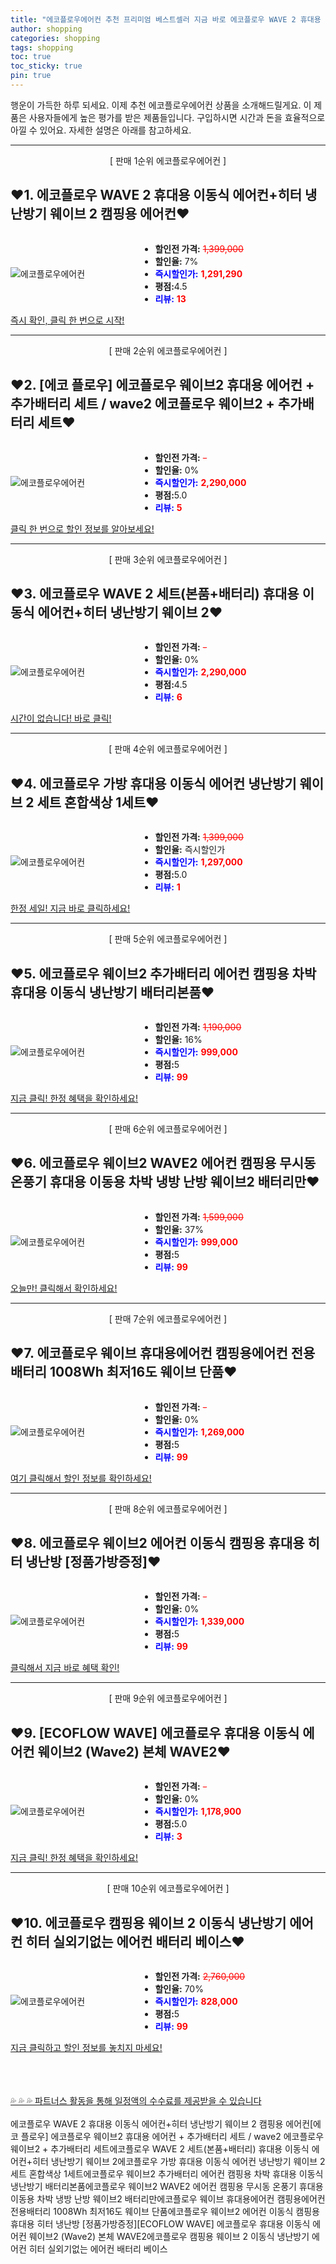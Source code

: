 ```yaml
---
title: "에코플로우에어컨 추천 프리미엄 베스트셀러 지금 바로 에코플로우 WAVE 2 휴대용 이동식"
author: shopping
categories: shopping
tags: shopping
toc: true
toc_sticky: true
pin: true
---
```

행운이 가득한 하루 되세요. 이제 추천 에코플로우에어컨 상품을 소개해드릴게요. 이 제품은 사용자들에게 높은 평가를 받은 제품들입니다. 구입하시면 시간과 돈을 효율적으로 아낄 수 있어요. 자세한 설명은 아래를 참고하세요.

---
<p class="toplist" style="margin: 0 auto; display: block; width: fit-content;">[ 판매 1순위 에코플로우에어컨 ]</p>

<h2><strong>❤️1. 에코플로우 WAVE 2 휴대용 이동식 에어컨+히터 냉난방기 웨이브 2 캠핑용 에어컨❤️</strong></h2>

<div style="display: flex; align-items: center;">
    <div style="flex: 0.4;">
        <img src="https://thumbnail7.coupangcdn.com/thumbnails/remote/230x230ex/image/vendor_inventory/6ea8/b1c0ca4c456c05f63cf09a30b7a1e190a083034e2f2aa37bed911e55b1d2.jpg" alt="에코플로우에어컨" style="max-width: 100%;">
    </div>
    <div style="flex: 0.6; margin-left: 10px;">
        <ul>
            <li><strong>할인전 가격:</strong> <del style="color: red;">1,399,000</del></li>
            <li><strong>할인율:</strong> 7%</li>
            <li><span style='color:blue'><strong>즉시할인가:</strong></span> <span style='color:red'><strong>1,291,290</strong></span></li>
            <li><strong>평점:</strong>4.5</li>
            <li><span style='color:blue'><strong>리뷰:</strong></span> <span style='color:red'><strong>13</strong></span></li>
        </ul>
    </div>
</div>
<div class="center">
    <a href="https://William4Davisa.github.io?lptag=AF9450613&subid=githubio&pageKey=7643664308&traceid=V0-153&itemId=20317838986&vendorItemId=85928658189" class="myButton">
        즉시 확인, 클릭 한 번으로 시작!
    </a>
</div>


---
<p class="toplist" style="margin: 0 auto; display: block; width: fit-content;">[ 판매 2순위 에코플로우에어컨 ]</p>

<h2><strong>❤️2. [에코 플로우] 에코플로우 웨이브2 휴대용 에어컨 + 추가배터리 세트 / wave2 에코플로우 웨이브2 + 추가배터리 세트❤️</strong></h2>

<div style="display: flex; align-items: center;">
    <div style="flex: 0.4;">
        <img src="https://thumbnail9.coupangcdn.com/thumbnails/remote/230x230ex/image/vendor_inventory/fe98/0a01c02f90a2f0fdfe597792bbedfb2653c8482999b7cfcc99a28bbbaf93.jpg" alt="에코플로우에어컨" style="max-width: 100%;">
    </div>
    <div style="flex: 0.6; margin-left: 10px;">
        <ul>
            <li><strong>할인전 가격:</strong> <del style="color: red;">-</del></li>
            <li><strong>할인율:</strong> 0%</li>
            <li><span style='color:blue'><strong>즉시할인가:</strong></span> <span style='color:red'><strong>2,290,000</strong></span></li>
            <li><strong>평점:</strong>5.0</li>
            <li><span style='color:blue'><strong>리뷰:</strong></span> <span style='color:red'><strong>5</strong></span></li>
        </ul>
    </div>
</div>
<div class="center">
    <a href="https://William4Davisa.github.io?lptag=AF9450613&subid=githubio&pageKey=7539224387&traceid=V0-153&itemId=19814488287&vendorItemId=85983084726" class="myButton">
        클릭 한 번으로 할인 정보를 알아보세요!
    </a>
</div>


---
<p class="toplist" style="margin: 0 auto; display: block; width: fit-content;">[ 판매 3순위 에코플로우에어컨 ]</p>

<h2><strong>❤️3. 에코플로우 WAVE 2 세트(본품+배터리) 휴대용 이동식 에어컨+히터 냉난방기 웨이브 2❤️</strong></h2>

<div style="display: flex; align-items: center;">
    <div style="flex: 0.4;">
        <img src="https://thumbnail10.coupangcdn.com/thumbnails/remote/230x230ex/image/vendor_inventory/5522/90bc84376ea820a05a647e3c606929f50f9da5a87a1f5d68ff08c66e81c8.jpg" alt="에코플로우에어컨" style="max-width: 100%;">
    </div>
    <div style="flex: 0.6; margin-left: 10px;">
        <ul>
            <li><strong>할인전 가격:</strong> <del style="color: red;">-</del></li>
            <li><strong>할인율:</strong> 0%</li>
            <li><span style='color:blue'><strong>즉시할인가:</strong></span> <span style='color:red'><strong>2,290,000</strong></span></li>
            <li><strong>평점:</strong>4.5</li>
            <li><span style='color:blue'><strong>리뷰:</strong></span> <span style='color:red'><strong>6</strong></span></li>
        </ul>
    </div>
</div>
<div class="center">
    <a href="https://William4Davisa.github.io?lptag=AF9450613&subid=githubio&pageKey=7643663731&traceid=V0-153&itemId=20317836689&vendorItemId=87489704803" class="myButton">
        시간이 없습니다! 바로 클릭!
    </a>
</div>


---
<p class="toplist" style="margin: 0 auto; display: block; width: fit-content;">[ 판매 4순위 에코플로우에어컨 ]</p>

<h2><strong>❤️4. 에코플로우 가방 휴대용 이동식 에어컨 냉난방기 웨이브 2 세트 혼합색상 1세트❤️</strong></h2>

<div style="display: flex; align-items: center;">
    <div style="flex: 0.4;">
        <img src="https://thumbnail7.coupangcdn.com/thumbnails/remote/230x230ex/image/vendor_inventory/afd7/9a167d54b3eabe81186d90ee9b8bd5f79750c608a9bdc08df706c69604e2.jpg" alt="에코플로우에어컨" style="max-width: 100%;">
    </div>
    <div style="flex: 0.6; margin-left: 10px;">
        <ul>
            <li><strong>할인전 가격:</strong> <del style="color: red;">1,399,000</del></li>
            <li><strong>할인율:</strong> 즉시할인가</li>
            <li><span style='color:blue'><strong>즉시할인가:</strong></span> <span style='color:red'><strong>1,297,000</strong></span></li>
            <li><strong>평점:</strong>5.0</li>
            <li><span style='color:blue'><strong>리뷰:</strong></span> <span style='color:red'><strong>1</strong></span></li>
        </ul>
    </div>
</div>
<div class="center">
    <a href="https://William4Davisa.github.io?lptag=AF9450613&subid=githubio&pageKey=7659934112&traceid=V0-153&itemId=20404690820&vendorItemId=87561136717" class="myButton">
        한정 세일! 지금 바로 클릭하세요!
    </a>
</div>


---
<p class="toplist" style="margin: 0 auto; display: block; width: fit-content;">[ 판매 5순위 에코플로우에어컨 ]</p>

<h2><strong>❤️5. 에코플로우 웨이브2 추가배터리 에어컨 캠핑용 차박 휴대용 이동식 냉난방기 배터리본품❤️</strong></h2>

<div style="display: flex; align-items: center;">
    <div style="flex: 0.4;">
        <img src="https://thumbnail8.coupangcdn.com/thumbnails/remote/230x230ex/image/vendor_inventory/28bd/066b200b10585cfd93c8dcf378d8d20aa1052985d64ed0db51bebfd620de.jpg" alt="에코플로우에어컨" style="max-width: 100%;">
    </div>
    <div style="flex: 0.6; margin-left: 10px;">
        <ul>
            <li><strong>할인전 가격:</strong> <del style="color: red;">1,190,000</del></li>
            <li><strong>할인율:</strong> 16%</li>
            <li><span style='color:blue'><strong>즉시할인가:</strong></span> <span style='color:red'><strong>999,000</strong></span></li>
            <li><strong>평점:</strong>5</li>
            <li><span style='color:blue'><strong>리뷰:</strong></span> <span style='color:red'><strong>99</strong></span></li>
        </ul>
    </div>
</div>
<div class="center">
    <a href="https://William4Davisa.github.io?lptag=AF9450613&subid=githubio&pageKey=8249784790&traceid=V0-153&itemId=23748850453&vendorItemId=90773391856" class="myButton">
        지금 클릭! 한정 혜택을 확인하세요!
    </a>
</div>


---
<p class="toplist" style="margin: 0 auto; display: block; width: fit-content;">[ 판매 6순위 에코플로우에어컨 ]</p>

<h2><strong>❤️6. 에코플로우 웨이브2 WAVE2 에어컨 캠핑용 무시동 온풍기 휴대용 이동용 차박 냉방 난방 웨이브2 배터리만❤️</strong></h2>

<div style="display: flex; align-items: center;">
    <div style="flex: 0.4;">
        <img src="https://thumbnail10.coupangcdn.com/thumbnails/remote/230x230ex/image/vendor_inventory/98e0/239d90fa8fab3526a10e339d55d91eb674962bca9e404d4c3621c9d2cd73.png" alt="에코플로우에어컨" style="max-width: 100%;">
    </div>
    <div style="flex: 0.6; margin-left: 10px;">
        <ul>
            <li><strong>할인전 가격:</strong> <del style="color: red;">1,599,000</del></li>
            <li><strong>할인율:</strong> 37%</li>
            <li><span style='color:blue'><strong>즉시할인가:</strong></span> <span style='color:red'><strong>999,000</strong></span></li>
            <li><strong>평점:</strong>5</li>
            <li><span style='color:blue'><strong>리뷰:</strong></span> <span style='color:red'><strong>99</strong></span></li>
        </ul>
    </div>
</div>
<div class="center">
    <a href="https://William4Davisa.github.io?lptag=AF9450613&subid=githubio&pageKey=7405306586&traceid=V0-153&itemId=19175672182&vendorItemId=86293696955" class="myButton">
        오늘만! 클릭해서 확인하세요!
    </a>
</div>


---
<p class="toplist" style="margin: 0 auto; display: block; width: fit-content;">[ 판매 7순위 에코플로우에어컨 ]</p>

<h2><strong>❤️7. 에코플로우 웨이브 휴대용에어컨 캠핑용에어컨 전용배터리 1008Wh 최저16도 웨이브 단품❤️</strong></h2>

<div style="display: flex; align-items: center;">
    <div style="flex: 0.4;">
        <img src="https://thumbnail10.coupangcdn.com/thumbnails/remote/230x230ex/image/vendor_inventory/cdb0/07c4ae2138b676248d4d8f38492410d06bacec0ac244ec41d49783699d4e.jpeg" alt="에코플로우에어컨" style="max-width: 100%;">
    </div>
    <div style="flex: 0.6; margin-left: 10px;">
        <ul>
            <li><strong>할인전 가격:</strong> <del style="color: red;">-</del></li>
            <li><strong>할인율:</strong> 0%</li>
            <li><span style='color:blue'><strong>즉시할인가:</strong></span> <span style='color:red'><strong>1,269,000</strong></span></li>
            <li><strong>평점:</strong>5</li>
            <li><span style='color:blue'><strong>리뷰:</strong></span> <span style='color:red'><strong>99</strong></span></li>
        </ul>
    </div>
</div>
<div class="center">
    <a href="https://William4Davisa.github.io?lptag=AF9450613&subid=githubio&pageKey=6893602161&traceid=V0-153&itemId=16556699395&vendorItemId=83742974127" class="myButton">
        여기 클릭해서 할인 정보를 확인하세요!
    </a>
</div>


---
<p class="toplist" style="margin: 0 auto; display: block; width: fit-content;">[ 판매 8순위 에코플로우에어컨 ]</p>

<h2><strong>❤️8. 에코플로우 웨이브2 에어컨 이동식 캠핑용 휴대용 히터 냉난방 [정품가방증정]❤️</strong></h2>

<div style="display: flex; align-items: center;">
    <div style="flex: 0.4;">
        <img src="https://thumbnail9.coupangcdn.com/thumbnails/remote/230x230ex/image/vendor_inventory/49f2/f366ab4682fab923feeab2345a070e7c4b2b3b44eb414bc5ade2799463ae.JPG" alt="에코플로우에어컨" style="max-width: 100%;">
    </div>
    <div style="flex: 0.6; margin-left: 10px;">
        <ul>
            <li><strong>할인전 가격:</strong> <del style="color: red;">-</del></li>
            <li><strong>할인율:</strong> 0%</li>
            <li><span style='color:blue'><strong>즉시할인가:</strong></span> <span style='color:red'><strong>1,339,000</strong></span></li>
            <li><strong>평점:</strong>5</li>
            <li><span style='color:blue'><strong>리뷰:</strong></span> <span style='color:red'><strong>99</strong></span></li>
        </ul>
    </div>
</div>
<div class="center">
    <a href="https://William4Davisa.github.io?lptag=AF9450613&subid=githubio&pageKey=7851571615&traceid=V0-153&itemId=21402300223&vendorItemId=90446184587" class="myButton">
        클릭해서 지금 바로 혜택 확인!
    </a>
</div>


---
<p class="toplist" style="margin: 0 auto; display: block; width: fit-content;">[ 판매 9순위 에코플로우에어컨 ]</p>

<h2><strong>❤️9. [ECOFLOW WAVE] 에코플로우 휴대용 이동식 에어컨 웨이브2 (Wave2) 본체 WAVE2❤️</strong></h2>

<div style="display: flex; align-items: center;">
    <div style="flex: 0.4;">
        <img src="https://thumbnail10.coupangcdn.com/thumbnails/remote/230x230ex/image/vendor_inventory/415a/043f5056a0bfc48e81a00e4482783740a766aa4a28ce3e02a1a30dd67809.jpg" alt="에코플로우에어컨" style="max-width: 100%;">
    </div>
    <div style="flex: 0.6; margin-left: 10px;">
        <ul>
            <li><strong>할인전 가격:</strong> <del style="color: red;">-</del></li>
            <li><strong>할인율:</strong> 0%</li>
            <li><span style='color:blue'><strong>즉시할인가:</strong></span> <span style='color:red'><strong>1,178,900</strong></span></li>
            <li><strong>평점:</strong>5.0</li>
            <li><span style='color:blue'><strong>리뷰:</strong></span> <span style='color:red'><strong>3</strong></span></li>
        </ul>
    </div>
</div>
<div class="center">
    <a href="https://William4Davisa.github.io?lptag=AF9450613&subid=githubio&pageKey=7313545074&traceid=V0-153&itemId=18741376329&vendorItemId=85082404469" class="myButton">
        지금 클릭! 한정 혜택을 확인하세요!
    </a>
</div>


---
<p class="toplist" style="margin: 0 auto; display: block; width: fit-content;">[ 판매 10순위 에코플로우에어컨 ]</p>

<h2><strong>❤️10. 에코플로우 캠핑용 웨이브 2 이동식 냉난방기 에어컨 히터 실외기없는 에어컨 배터리 베이스❤️</strong></h2>

<div style="display: flex; align-items: center;">
    <div style="flex: 0.4;">
        <img src="https://thumbnail10.coupangcdn.com/thumbnails/remote/230x230ex/image/vendor_inventory/153a/0af57b10dd71783e99526ce00a3fa875bb771a305c23d1a3bce5d8de8920.png" alt="에코플로우에어컨" style="max-width: 100%;">
    </div>
    <div style="flex: 0.6; margin-left: 10px;">
        <ul>
            <li><strong>할인전 가격:</strong> <del style="color: red;">2,760,000</del></li>
            <li><strong>할인율:</strong> 70%</li>
            <li><span style='color:blue'><strong>즉시할인가:</strong></span> <span style='color:red'><strong>828,000</strong></span></li>
            <li><strong>평점:</strong>5</li>
            <li><span style='color:blue'><strong>리뷰:</strong></span> <span style='color:red'><strong>99</strong></span></li>
        </ul>
    </div>
</div>
<div class="center">
    <a href="https://William4Davisa.github.io?lptag=AF9450613&subid=githubio&pageKey=7331143537&traceid=V0-153&itemId=18821778513&vendorItemId=85952082250" class="myButton">
        지금 클릭하고 할인 정보를 놓치지 마세요!
    </a>
</div>

<br><br><br>[💦 💦 💦 파트너스 활동을 통해 일정액의 수수료를 제공받을 수 있습니다](https://link.coupang.com/a/bcpT2c)<br><br>에코플로우 WAVE 2 휴대용 이동식 에어컨+히터 냉난방기 웨이브 2 캠핑용 에어컨[에코 플로우] 에코플로우 웨이브2 휴대용 에어컨 + 추가배터리 세트 / wave2 에코플로우 웨이브2 + 추가배터리 세트에코플로우 WAVE 2 세트(본품+배터리) 휴대용 이동식 에어컨+히터 냉난방기 웨이브 2에코플로우 가방 휴대용 이동식 에어컨 냉난방기 웨이브 2 세트 혼합색상 1세트에코플로우 웨이브2 추가배터리 에어컨 캠핑용 차박 휴대용 이동식 냉난방기 배터리본품에코플로우 웨이브2 WAVE2 에어컨 캠핑용 무시동 온풍기 휴대용 이동용 차박 냉방 난방 웨이브2 배터리만에코플로우 웨이브 휴대용에어컨 캠핑용에어컨 전용배터리 1008Wh 최저16도 웨이브 단품에코플로우 웨이브2 에어컨 이동식 캠핑용 휴대용 히터 냉난방 [정품가방증정][ECOFLOW WAVE] 에코플로우 휴대용 이동식 에어컨 웨이브2 (Wave2) 본체 WAVE2에코플로우 캠핑용 웨이브 2 이동식 냉난방기 에어컨 히터 실외기없는 에어컨 배터리 베이스